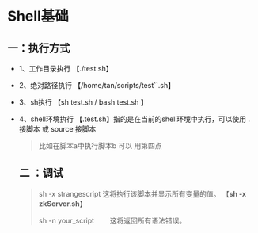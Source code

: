# Shell基础



## 一：执行方式

- 1、工作目录执行 【./test.sh】

- 2、绝对路径执行 【/home/tan/scripts/test``.sh】

- 3、sh执行 【sh test.sh / bash test.sh 】

- 4、shell环境执行 【.test.sh】指的是在当前的shell环境中执行，可以使用 . 接脚本 或 source 接脚本

  > 比如在脚本a中执行脚本b 可以 用第四点

  ## 二 ：调试

  > sh -x strangescript  这将执行该脚本并显示所有变量的值。  【**sh -x zkServer.sh**】
  >
  > sh -n your_script     　　这将返回所有语法错误。

